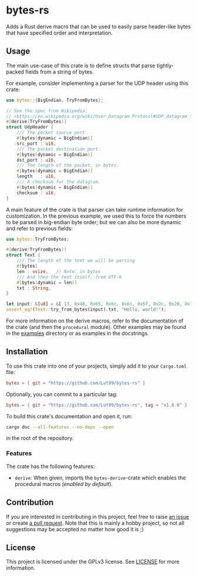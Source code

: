 # bytes-rs
Adds a Rust derive macro that can be used to easily parse header-like bytes that have specified order and interpretation.


## Usage
The main use-case of this crate is to define structs that parse tightly-packed fields from a string of bytes.

For example, consider implementing a parser for the UDP header using this crate:
```rust
use bytes::{BigEndian, TryFromBytes};

// See the spec from Wikipedia:
// <https://en.wikipedia.org/wiki/User_Datagram_Protocol#UDP_datagram_structure>
#[derive(TryFromBytes)]
struct UdpHeader {
    /// The packet source port.
    #[bytes(dynamic = BigEndian)]
    src_port : u16,
    /// The packet destination port.
    #[bytes(dynamic = BigEndian)]
    dst_port : u16,
    /// The length of the packet, in bytes.
    #[bytes(dynamic = BigEndian)]
    length   : u16,
    /// A checksum for the datagram.
    #[bytes(dynamic = BigEndian)]
    checksum : u16,
}
```

A main feature of the crate is that parser can take runtime information for customization. In the previous example, we used this to force the numbers to be parsed in big-endian byte order; but we can also be more dynamic and refer to previous fields:
```rust
use bytes::TryFromBytes;

#[derive(TryFromBytes)]
struct Text {
    /// The length of the text we will be parsing
    #[bytes]
    len : usize,   // Note: in bytes
    /// And then the text itself, from UTF-8
    #[bytes(dynamic = len)]
    txt : String,
}

let input: &[u8] = &[ 13, 0x48, 0x65, 0x6c, 0x6c, 0x6f, 0x2c, 0x20, 0x77, 0x6f, 0x72, 0x6c, 0x64, 0x21 ];
assert_eq!(Text::try_from_bytes(input).txt, "Hello, world!");
```

For more information on the derive macros, refer to the documentation of the crate (and then the `procedural` module). Other examples may be found in the [examples](./bytes/examples/) directory or as examples in the docstrings.


## Installation
To use this crate into one of your projects, simply add it to your `Cargo.toml` file:
```toml
bytes = { git = "https://github.com/Lut99/bytes-rs" }
```
Optionally, you can commit to a particular tag:
```toml
bytes = { git = "https://github.com/Lut99/bytes-rs", tag = "v1.0.0" }
```

To build this crate's documentation and open it, run:
```bash
cargo doc --all-features --no-deps --open
```
in the root of the repository.

### Features
The crate has the following features:
- `derive`: When given, imports the `bytes-derive`-crate which enables the procedural macros (_enabled by default_).


## Contribution
If you are interested in contributing in this project, feel free to raise [an issue](https://github.com/Lut99/bytes-rs/issues) or create [a pull request](https://github.com/Lut99/bytes-rs/pulls). Note that this is mainly a hobby project, so not all suggestions may be accepted no matter how good it is ;)


## License
This project is licensed under the GPLv3 license. See [LICENSE](./LICENSE) for more information.
